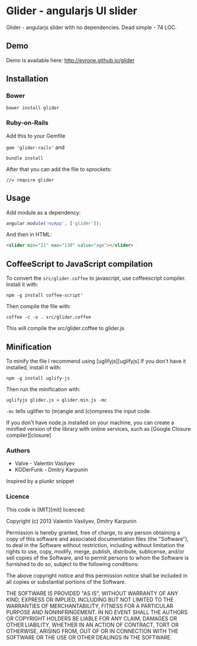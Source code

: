 # Glider - angularjs UI slider

Glider - angularjs slider with no dependencies. Dead simple - 74 LOC.

## Demo

Demo is available here: http://evrone.github.io/glider

## Installation

### Bower

`bower install glider`

### Ruby-on-Rails

Add this to your Gemfile

`
gem 'glider-rails'
`
and

`bundle install`

After that you can add the file to sprockets:

` //= require glider `

## Usage

Add module as a dependency:

```javascript
angular.module('myApp', ['glider']);
```

And then in HTML:

```html
<slider min="21" max="130" value="age"></slider>
```

## CoffeeScript to JavaScript compilation

To convert the `src/glider.coffee` to javascript, use coffeescript compiler.
Install it with:

```
npm -g install coffee-script'
```

Then compile the file with:

```
coffee -c -o . src/glider.coffee
```

This will compile the src/glider.coffee to glider.js

## Minification

To minify the file I recommend using [uglifyjs][uglifyjs]
If you don't have it installed, install it with:

```
npm -g install uglify-js
```

Then run the minification with:

```
uglifyjs glider.js > glider.min.js -mc
```

`-mc` tells uglifier to (m)angle and (c)ompress the input code.

If you don't have node.js installed on your machine, you can create a minified version of the library with
online services, such as [Google Closure compiler][closure]

### Authors

* Valve - Valentin Vasilyev
* KODerFunk - Dmitry Karpunin

Inspired by a plunkr snippet

### Licence

This code is [MIT][mit] licenced:

Copyright (c) 2013 Valentin Vasilyev, Dmitry Karpunin

Permission is hereby granted, free of charge, to any person obtaining a copy of this software and associated documentation files (the "Software"), to deal in the Software without restriction, including without limitation the rights to use, copy, modify, merge, publish, distribute, sublicense, and/or sell copies of the Software, and to permit persons to whom the Software is furnished to do so, subject to the following conditions:

The above copyright notice and this permission notice shall be included in all copies or substantial portions of the Software.

THE SOFTWARE IS PROVIDED "AS IS", WITHOUT WARRANTY OF ANY KIND, EXPRESS OR IMPLIED, INCLUDING BUT NOT LIMITED TO THE WARRANTIES OF MERCHANTABILITY, FITNESS FOR A PARTICULAR PURPOSE AND NONINFRINGEMENT. IN NO EVENT SHALL THE AUTHORS OR COPYRIGHT HOLDERS BE LIABLE FOR ANY CLAIM, DAMAGES OR OTHER LIABILITY, WHETHER IN AN ACTION OF CONTRACT, TORT OR OTHERWISE, ARISING FROM, OUT OF OR IN CONNECTION WITH THE SOFTWARE OR THE USE OR OTHER DEALINGS IN THE SOFTWARE.
